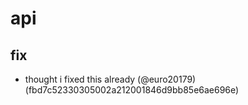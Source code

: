 # api

## fix

* thought i fixed this already (@euro20179) (fbd7c52330305002a212001846d9bb85e6ae696e)


